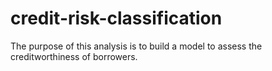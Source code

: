 # credit-risk-classification
The purpose of this analysis is to build a model to assess the creditworthiness of borrowers.